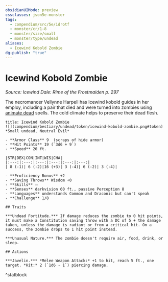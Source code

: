 ```yaml
---
obsidianUIMode: preview
cssclasses: json5e-monster
tags:
  - compendium/src/5e/idrotf
  - monster/cr/1-8
  - monster/size/small
  - monster/type/undead
aliases:
  - Icewind Kobold Zombie
dg-publish: "true"
---
```

# Icewind Kobold Zombie
*Source: Icewind Dale: Rime of the Frostmaiden p. 297*  

The necromancer Vellynne Harpell has Icewind kobold guides in her employ, including a pair that died and were turned into zombies using [animate dead](compendium/spells/animate-dead.md) spells. The cold climate helps to preserve their dead flesh.

```ad-statblock
title: Icewind Kobold Zombie
![](compendium/bestiary/undead/token/icewind-kobold-zombie.png#token)
*Small undead, Neutral Evil*

- **Armor Class** 9  (scraps of hide armor)
- **Hit Points** 19 (`3d6 + 9`)
- **Speed** 20 ft.

|STR|DEX|CON|INT|WIS|CHA|
|:---:|:---:|:---:|:---:|:---:|:---:|
| 8 (-1)| 6 (-2)|16 (+3)| 3 (-4)| 6 (-2)| 3 (-4)|

- **Proficiency Bonus** +2
- **Saving Throws** Wisdom +0
- **Skills** ⏤
- **Senses** darkvision 60 ft., passive Perception 8
- **Languages** understands Common and Draconic but can't speak
- **Challenge** 1/8

## Traits

***Undead Fortitude.*** If damage reduces the zombie to 0 hit points, it must make a Constitution saving throw with a DC of 5 + the damage taken, unless the damage is radiant or from a critical hit. On a success, the zombie drops to 1 hit point instead.

***Unusual Nature.*** The zombie doesn't require air, food, drink, or sleep.

## Actions

***Javelin.*** *Melee Weapon Attack:* +1 to hit, reach 5 ft., one target. *Hit:* 2 (`1d6 - 1`) piercing damage.
```
^statblock